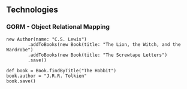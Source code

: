 ## Technologies

### GORM - Object Relational Mapping

```
new Author(name: "C.S. Lewis")
        .addToBooks(new Book(title: "The Lion, the Witch, and the Wardrobe")
        .addToBooks(new Book(title: "The Screwtape Letters")
        .save()
```

```
def book = Book.findByTitle("The Hobbit")
book.author = "J.R.R. Tolkien"
book.save()
```
